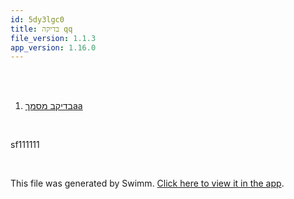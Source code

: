 ```yaml
---
id: 5dy3lgc0
title: בדיקה qq
file_version: 1.1.3
app_version: 1.16.0
---
```


<!-- Intro - Do not remove this comment -->
<br/>

<br/>

<!-- Steps - Do not remove this comment -->
1. [בדיקב מסמךaa](aa.x76j5axh.sw.md)


<br/>

<!-- Summary - Do not remove this comment -->
sf111111

<br/>

This file was generated by Swimm. [Click here to view it in the app](https://swimm-web-app.web.app/repos/Z2l0aHViJTNBJTNBZWNvbW0lM0ElM0Ftb3NoaWtzd2ltbQ==/playlists/5dy3lgc0).
